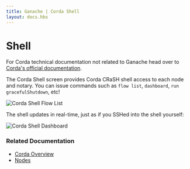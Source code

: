 ```yaml
---
title: Ganache | Corda Shell
layout: docs.hbs
---
```

# Shell

<p class="alert alert-info">For Corda technical documentation not related to Ganache head over to <a href="https://docs.corda.net/docs/corda-os/4.4.html">Corda's official documentation</a>.</p>

The Corda Shell screen provides Corda CRaSH shell access to each node and notary. You can issue commands such as `flow list`, `dashboard`, `run gracefulShutdown`, etc!

![Corda Shell Flow List](/img/docs/ganache/corda/shell-flow-list.png)

The shell updates in real-time, just as if you SSHed into the shell yourself:

![Corda Shell Dashboard](/img/docs/ganache/corda/shell.png)

### Related Documentation

* [Corda Overview](../workspaces/corda)
* [Nodes](./nodes)
